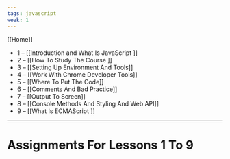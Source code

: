 ```yaml
---
tags: javascript
week: 1
---
```

[[Home]]

- 1 – [[Introduction and What Is JavaScript ]]
- 2 – [[How To Study The Course ]]
- 3 – [[Setting Up Environment And Tools]]
- 4 – [[Work With Chrome Developer Tools]]
- 5 – [[Where To Put The Code]]
- 6 – [[Comments And Bad Practice]]
- 7 – [[Output To Screen]]
- 8 – [[Console Methods And Styling And Web API]]
- 9 – [[What Is ECMAScript ]]


---
# Assignments For Lessons 1 To 9

